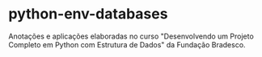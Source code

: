 # python-env-databases
Anotações e aplicações elaboradas no curso "Desenvolvendo um Projeto Completo em Python com Estrutura de Dados" da Fundação Bradesco.
